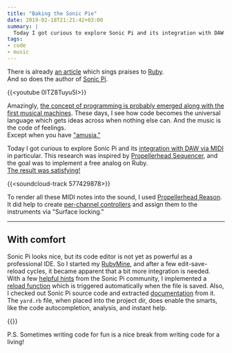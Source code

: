 ```yaml
---
title: "Baking the Sonic Pie"
date: 2019-02-18T21:21:42+03:00
summary: |
  Today I got curious to explore Sonic Pi and its integration with DAW via MIDI in particular.
tags:
- code
- music
---
```


There is already [an article][1] which sings praises to [Ruby][2]. \
And so does the author of [Sonic Pi][3].

{{<youtube 0lTZ8Tuyu5I>}}

Amazingly, [the concept of programming is probably emerged along with the first musical machines][4]. These days, I see how code becomes the universal language which gets ideas across when nothing else can. And the music is the code of feelings. \
Except when you have ["amusia."][5]

Today I got curious to explore Sonic Pi and its [integration with DAW via MIDI][6] in particular. This research was inspired by [Propellerhead Sequencer][7], and the goal was to implement a free analog on Ruby. \
[The result was satisfying!][8]

{{<soundcloud-track 577429878>}}

To render all these MIDI notes into the sound, I used [Propellerhead Reason][9]. It did help to create [per-channel controllers][10] and assign them to the instruments via "Surface locking."

-------------------

## With comfort ##

Sonic Pi looks nice, but its code editor is not yet as powerful as a professional IDE. So I started my [RubyMine][11], and after a few edit-save-reload cycles, it became apparent that a bit more integration is needed. With a few [helpful hints][12] from the Sonic Pi community, I implemented a [reload function][13] which is triggered automatically when the file is saved. Also, I checked out Sonic Pi source code and extracted [documentation][14] from it. The `yard.rb` file, when placed into the project dir, does enable the smarts, like the code autocompletion, analysis, and instant help.

{{<youtube DmvJsUnMjaI>}}

P.S. Sometimes writing code for fun is a nice break from writing code for a living!

[1]: https://medium.com/learn-love-code/why-teach-ruby-bac8416c77ba
[2]: https://www.ruby-lang.org/en/
[3]: https://sonic-pi.net/
[4]: https://www.ted.com/talks/steven_johnson_how_play_leads_to_great_inventions
[5]: https://www.oliversacks.com/books-by-oliver-sacks/musicophilia/
[6]: https://in-thread.sonic-pi.net/t/is-it-possible-to-control-via-sonic-pi-an-instrument-in-ableton/1878
[7]: https://www.propellerheads.com/shop/rack-extension/drum-sequencer/
[8]: https://github.com/AlexanderPavlenko/sonic-pi-works/blob/master/Sequencer.rb
[9]: https://www.propellerheads.com/en/reason
[10]: https://koshdukaimusicreason.blogspot.com/2015/09/generic-midi-channel-aware-remote.html
[11]: https://www.jetbrains.com/ruby/
[12]: https://in-thread.sonic-pi.net/t/buffer-autoreload-on-external-file-change-event/2075?u=alerticus
[13]: https://github.com/AlexanderPavlenko/sonic-pi-works/blob/master/autoreload.rb
[14]: https://github.com/AlexanderPavlenko/sonic-pi-works/tree/master/stubs
